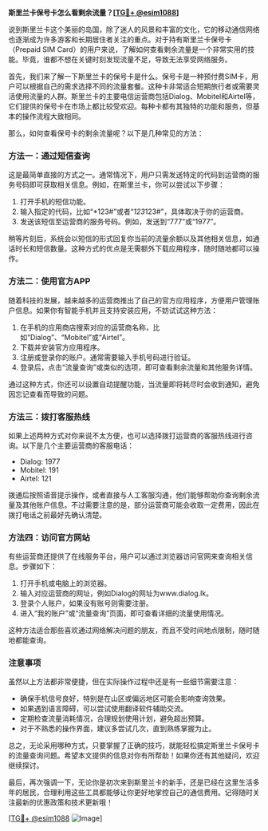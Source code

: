 **斯里兰卡保号卡怎么看剩余流量？[[TG💪+ @esim1088](https://t.me/s/esim1088)]**

说到斯里兰卡这个美丽的岛国，除了迷人的风景和丰富的文化，它的移动通信网络也逐渐成为许多游客和长期居住者关注的重点。对于持有斯里兰卡保号卡（Prepaid SIM Card）的用户来说，了解如何查看剩余流量是一个非常实用的技能。毕竟，谁都不想在关键时刻发现流量不足，导致无法享受网络服务。

首先，我们来了解一下斯里兰卡的保号卡是什么。保号卡是一种预付费SIM卡，用户可以根据自己的需求选择不同的流量套餐。这种卡非常适合短期旅行者或需要灵活使用流量的人群。斯里兰卡的主要电信运营商包括Dialog、Mobitel和Airtel等，它们提供的保号卡在市场上都比较受欢迎。每种卡都有其独特的功能和服务，但基本的操作流程大致相同。

那么，如何查看保号卡的剩余流量呢？以下是几种常见的方法：

### 方法一：通过短信查询

这是最简单直接的方式之一。通常情况下，用户只需发送特定的代码到运营商的服务号码即可获取相关信息。例如，在斯里兰卡，你可以尝试以下步骤：

1. 打开手机的短信功能。
2. 输入指定的代码，比如“*123#”或者“*123*123#”，具体取决于你的运营商。
3. 发送该短信至运营商的服务号码。例如，发送到“777”或“1977”。

稍等片刻后，系统会以短信的形式回复你当前的流量余额以及其他相关信息，如通话时长和短信数量。这种方式的优点是无需额外下载应用程序，随时随地都可以操作。

### 方法二：使用官方APP

随着科技的发展，越来越多的运营商推出了自己的官方应用程序，方便用户管理账户信息。如果你有智能手机并且支持安装应用，不妨试试这种方法：

1. 在手机的应用商店搜索对应的运营商名称，比如“Dialog”、“Mobitel”或“Airtel”。
2. 下载并安装官方应用程序。
3. 注册或登录你的账户。通常需要输入手机号码进行验证。
4. 登录后，点击“流量查询”或类似的选项，即可查看剩余流量和其他服务详情。

通过这种方式，你还可以设置自动提醒功能，当流量即将耗尽时会收到通知，避免因忘记查看而导致的问题。

### 方法三：拨打客服热线

如果上述两种方式对你来说不太方便，也可以选择拨打运营商的客服热线进行咨询。以下是几个主要运营商的客服电话：

- Dialog: 1977
- Mobitel: 191
- Airtel: 121

拨通后按照语音提示操作，或者直接与人工客服沟通，他们能够帮助你查询剩余流量及其他账户信息。不过需要注意的是，部分运营商可能会收取一定费用，因此在拨打电话之前最好先确认清楚。

### 方法四：访问官方网站

有些运营商还提供了在线服务平台，用户可以通过浏览器访问官网来查询相关信息。步骤如下：

1. 打开手机或电脑上的浏览器。
2. 输入对应运营商的网址，例如Dialog的网址为www.dialog.lk。
3. 登录个人账户，如果没有账号则需要注册。
4. 进入“我的账户”或“流量查询”页面，即可查看详细的流量使用情况。

这种方法适合那些喜欢通过网络解决问题的朋友，而且不受时间地点限制，随时随地都能查询。

### 注意事项

虽然以上方法都非常便捷，但在实际操作过程中还是有一些细节需要注意：

- 确保手机信号良好，特别是在山区或偏远地区可能会影响查询效果。
- 如果遇到语言障碍，可以尝试使用翻译软件辅助交流。
- 定期检查流量消耗情况，合理规划使用计划，避免超出预算。
- 对于不熟悉的操作界面，建议多尝试几次，直到熟练掌握为止。

总之，无论采用哪种方式，只要掌握了正确的技巧，就能轻松搞定斯里兰卡保号卡的流量查询问题。希望本文提供的信息对你有所帮助！如果你还有其他疑问，欢迎继续探讨。

最后，再次强调一下，无论你是初次来到斯里兰卡的新手，还是已经在这里生活多年的居民，合理利用这些工具都能够让你更好地掌控自己的通信费用。记得随时关注最新的优惠政策和技术更新哦！

[[TG💪+ @esim1088](https://t.me/s/esim1088) ![Image](https://i.postimg.cc/4NQfJmqS/Snipaste-2025-05-13-00-14-12.png)]
